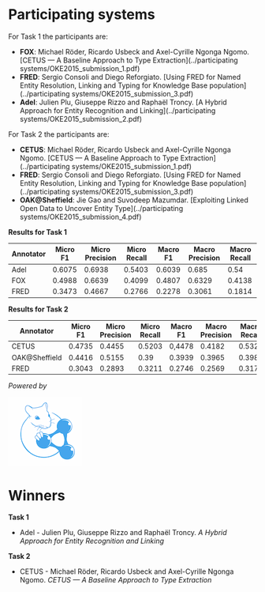 
Participating systems
=========

For Task 1 the participants are:

- **FOX**: Michael Röder, Ricardo Usbeck and Axel-Cyrille Ngonga Ngomo.  [CETUS — A Baseline Approach to Type Extraction](../participating systems/OKE2015_submission_1.pdf)
- **FRED**: Sergio Consoli and Diego Reforgiato.  [Using FRED for Named Entity Resolution, Linking and Typing for Knowledge Base population](../participating systems/OKE2015_submission_3.pdf)
- **Adel**: Julien Plu, Giuseppe Rizzo and Raphaël Troncy. [A Hybrid Approach for Entity Recognition and Linking](../participating systems/OKE2015_submission_2.pdf)


For Task 2 the participants are:

- **CETUS**: Michael Röder, Ricardo Usbeck and Axel-Cyrille Ngonga Ngomo.  [CETUS — A Baseline Approach to Type Extraction](../participating systems/OKE2015_submission_1.pdf)
- **FRED**: Sergio Consoli and Diego Reforgiato.  [Using FRED for Named Entity Resolution, Linking and Typing for Knowledge Base population](../participating systems/OKE2015_submission_3.pdf)
- **OAK@Sheffield**: Jie Gao and Suvodeep Mazumdar. [Exploiting Linked Open Data to Uncover Entity Type](../participating systems/OKE2015_submission_4.pdf)


**Results for Task 1**

| Annotator | Micro F1 | Micro Precision | Micro Recall | Macro F1 | Macro Precision | Macro Recall |
|-----------|----------|-----------------|--------------|----------|-----------------|--------------|
| Adel      | 0.6075   |     0.6938      |    0.5403    |  0.6039  |      0.685      |     0.54     |
| FOX       | 0.4988   |     0.6639      |    0.4099    |  0.4807  |      0.6329     |     0.4138   |
| FRED      | 0.3473   |     0.4667      |    0.2766    |  0.2278  |      0.3061     |     0.1814   |

**Results for Task 2**

| Annotator | Micro F1 | Micro Precision | Micro Recall | Macro F1 | Macro Precision | Macro Recall |
|-----------|----------|-----------------|--------------|----------|-----------------|--------------|
| CETUS     | 0.4735   |     0.4455      |    0.5203    |  0,4478  |      0.4182     |     0.5328   |
| OAK@Sheffield | 0.4416   |     0.5155      |    0.39      |  0.3939  |      0.3965     |     0.3981   |
| FRED      | 0.3043   |     0.2893      |    0.3211    |  0.2746  |      0.2569     |     0.3173   |

*Powered by*

![GERBIL](../img/gerbil.png)


Winners
=========

**Task 1**
 - Adel - Julien Plu, Giuseppe Rizzo and Raphaël Troncy. *A Hybrid Approach for Entity Recognition and Linking*

**Task 2**
 - CETUS - Michael Röder, Ricardo Usbeck and Axel-Cyrille Ngonga Ngomo. *CETUS — A Baseline Approach to Type Extraction*
